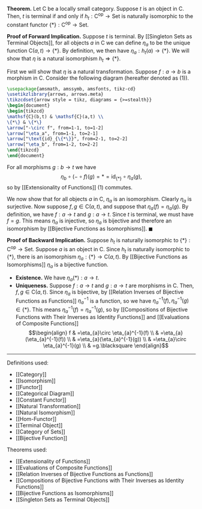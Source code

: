 **Theorem.** Let $\mathsf{C}$ be a locally small category. Suppose $t$ is an object in $\mathsf{C}$. Then, $t$ is terminal if and only if $h_{t}:\mathsf{C}^\text{op}\to \mathsf{Set}$ is naturally isomorphic to the constant functor $\{*\}:\mathsf{C}^\text{op}\to \mathsf{Set}$.

**Proof of Forward Implication.** Suppose $t$ is terminal. By [[Singleton Sets as Terminal Objects]], for all objects $a$ in $\mathsf{C}$ we can define $\eta_{a}$ to be the unique function $\mathsf{C}(a,t)\to\{*\}$. By definition, we then have $\eta_{a}:h_{t}(a)\to\{*\}$. We will show that $\eta$ is a natural isomorphism $h_{t}\Rightarrow \{*\}$.

First we will show that $\eta$ is a natural transformation. Suppose $f:a\to b$ is a morphism in $\mathsf{C}$. Consider the following diagram (hereafter denoted as (1)).

```tikz
\usepackage{amsmath, amssymb, amsfonts, tikz-cd}
\usetikzlibrary{arrows, arrows.meta}
\tikzcdset{arrow style = tikz, diagrams = {>=stealth}}
\begin{document}
\begin{tikzcd}
\mathsf{C}(b,t) & \mathsf{C}(a,t) \\
\{*\} & \{*\}
\arrow["-\circ f", from=1-1, to=1-2]
\arrow["\eta_a", from=1-1, to=2-1]
\arrow["\text{id}_{\{*\}}", from=2-1, to=2-2]
\arrow["\eta_b", from=1-2, to=2-2]
\end{tikzcd}
\end{document}
```

For all morphisms $g:b\to t$ we have $$\eta_{b}\circ (-\circ f)(g)=*=\text{id}_{\{*\}}\circ \eta_{a}(g),$$so by [[Extensionality of Functions]] (1) commutes.

We now show that for all objects $a$ in $\mathsf{C}$, $\eta_{a}$ is an isomorphism. Clearly $\eta_{a}$ is surjective. Now suppose $f,g\in \mathsf{C}(a,t)$, and suppose that $\eta_{a}(f)=\eta_{a}(g)$. By definition, we have $f:a\to t$ and $g:a\to t$. Since $t$ is terminal, we must have $f=g$. This means $\eta_{a}$ is injective, so $\eta_{a}$ is bijective and therefore an isomorphism by [[Bijective Functions as Isomorphisms]]. $\blacksquare$

**Proof of Backward Implication.** Suppose $h_{t}$ is naturally isomorphic to $\{*\}:\mathsf{C}^\text{op}\to \mathsf{Set}$. Suppose $a$ is an object in $\mathsf{C}$. Since $h_{t}$ is naturally isomorphic to $\{*\}$, there is an isomorphism $\eta_{a}:\{*\}\to \mathsf{C}(a,t)$. By [[Bijective Functions as Isomorphisms]] $\eta_{a}$ is a bijective function.
- **Existence.** We have $\eta_{a}(*):a\to t$.
- **Uniqueness.** Suppose $f:a\to t$ and $g:a\to t$ are morphisms in $\mathsf{C}$. Then, $f,g\in \mathsf{C}(a,t)$. Since $\eta_{a}$ is bijective, by [[Relation Inverses of Bijective Functions as Functions]] $\eta_{a}^{-1}$ is a function, so we have $\eta_{a}^{-1}(f),\eta_{a}^{-1}(g)\in\{*\}$. This means $\eta_{a}^{-1}(f)=\eta_{a}^{-1}(g)$, so by [[Compositions of Bijective Functions with Their Inverses as Identity Functions]] and [[Evaluations of Composite Functions]] $$\begin{align}
f & =\eta_{a}\circ \eta_{a}^{-1}(f) \\
 & =\eta_{a}(\eta_{a}^{-1}(f)) \\
 & =\eta_{a}(\eta_{a}^{-1}(g)) \\
 & =\eta_{a}\circ \eta_{a}^{-1}(g) \\
 & =g.\blacksquare
\end{align}$$
***
Definitions used:
- [[Category]]
- [[Isomorphism]]
- [[Functor]]
- [[Categorical Diagram]]
- [[Constant Functor]]
- [[Natural Transformation]]
- [[Natural Isomorphism]]
- [[Hom-Functor]]
- [[Terminal Object]]
- [[Category of Sets]]
- [[Bijective Function]]

Theorems used:
- [[Extensionality of Functions]]
- [[Evaluations of Composite Functions]]
- [[Relation Inverses of Bijective Functions as Functions]]
- [[Compositions of Bijective Functions with Their Inverses as Identity Functions]]
- [[Bijective Functions as Isomorphisms]]
- [[Singleton Sets as Terminal Objects]]